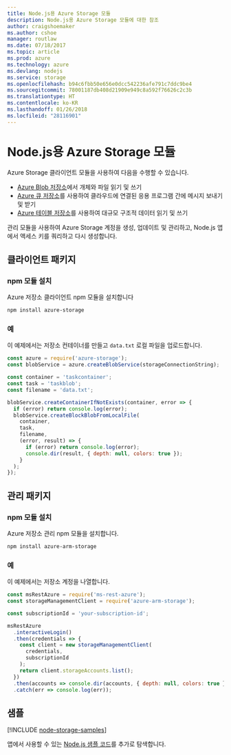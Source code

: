 ```yaml
---
title: Node.js용 Azure Storage 모듈
description: Node.js용 Azure Storage 모듈에 대한 참조
author: craigshoemaker
ms.author: cshoe
manager: routlaw
ms.date: 07/18/2017
ms.topic: article
ms.prod: azure
ms.technology: azure
ms.devlang: nodejs
ms.service: storage
ms.openlocfilehash: b94c6fbb50e656e0dcc542236afe791c7ddc9be4
ms.sourcegitcommit: 78001187db408d21909e949c8a592f76626c2c3b
ms.translationtype: HT
ms.contentlocale: ko-KR
ms.lasthandoff: 01/26/2018
ms.locfileid: "28116901"
---
```

# <a name="azure-storage-modules-for-nodejs"></a>Node.js용 Azure Storage 모듈

Azure Storage 클라이언트 모듈을 사용하여 다음을 수행할 수 있습니다.

- [Azure Blob 저장소](https://docs.microsoft.com/azure/storage/storage-nodejs-how-to-use-blob-storage)에서 개체와 파일 읽기 및 쓰기
- [Azure 큐 저장소](https://docs.microsoft.com/azure/storage/storage-nodejs-how-to-use-queues)를 사용하여 클라우드에 연결된 응용 프로그램 간에 메시지 보내기 및 받기
- [Azure 테이블 저장소](https://docs.microsoft.com/azure/storage/storage-nodejs-how-to-use-table-storage)를 사용하여 대규모 구조적 데이터 읽기 및 쓰기

관리 모듈을 사용하여 Azure Storage 계정을 생성, 업데이트 및 관리하고, Node.js 앱에서 액세스 키를 쿼리하고 다시 생성합니다.

## <a name="client-package"></a>클라이언트 패키지

### <a name="install-the-npm-module"></a>npm 모듈 설치

Azure 저장소 클라이언트 npm 모듈을 설치합니다

```bash
npm install azure-storage
```

### <a name="example"></a>예

이 예제에서는 저장소 컨테이너를 만들고 `data.txt` 로컬 파일을 업로드합니다.

```javascript
const azure = require('azure-storage');
const blobService = azure.createBlobService(storageConnectionString);

const container = 'taskcontainer';
const task = 'taskblob';
const filename = 'data.txt';

blobService.createContainerIfNotExists(container, error => {
  if (error) return console.log(error);
  blobService.createBlockBlobFromLocalFile(
    container,
    task,
    filename,
    (error, result) => {
      if (error) return console.log(error);
      console.dir(result, { depth: null, colors: true });
    }
  );
});
```

## <a name="management-package"></a>관리 패키지

### <a name="install-the-npm-module"></a>npm 모듈 설치 

Azure 저장소 관리 npm 모듈을 설치합니다.

```bash
npm install azure-arm-storage
```

### <a name="example"></a>예

이 예제에서는 저장소 계정을 나열합니다.

```javascript
const msRestAzure = require('ms-rest-azure');
const storageManagementClient = require('azure-arm-storage');

const subscriptionId = 'your-subscription-id';

msRestAzure
  .interactiveLogin()
  .then(credentials => {
    const client = new storageManagementClient(
      credentials,
      subscriptionId
    );
    return client.storageAccounts.list();
  })
  .then(accounts => console.dir(accounts, { depth: null, colors: true }))
  .catch(err => console.log(err));
```

## <a name="samples"></a>샘플

[!INCLUDE [node-storage-samples](../docs-ref-conceptual/includes/storage-samples.md)]

앱에서 사용할 수 있는 [Node.js 샘플 코드](https://azure.microsoft.com/resources/samples/?platform=nodejs)를 추가로 탐색합니다.
